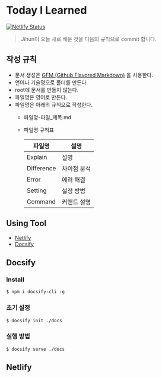 # Today I Learned 

[![Netlify Status](https://api.netlify.com/api/v1/badges/fe943f01-7efe-49b0-bd02-614dbc32ba67/deploy-status)](https://app.netlify.com/sites/brave-einstein-d2f693/deploys)

> Jihun이 오늘 새로 배운 것을 다음의 규칙으로 commit 합니다.

## 작성 규칙
- 문서 생성은 [GFM (Github Flavored Markdown)](https://help.github.com/articles/github-flavored-markdown/) 을 사용한다.
- 언어나 기술명으로 폴더를 만든다. 
- root에 문서를 만들지 않는다.
- 파일명은 영어로 만든다.
- 파일명은 아래의 규칙으로 작성한다.
    - 파일명-파일_제목.md
    - 파일명 규칙표
  
        |파일명            |설명             |
        |----------------|----------------|
        |Explain         |설명             |
        |Difference      |차이점 분석        |
        |Error           |에러 해결         |
        |Setting         |설정 방법         |
        |Command         |커맨드 설명       |


## Using Tool
- [Netlify](https://www.netlify.com/)
- [Docsify](https://docsify.js.org/)

## Docsify
### Install
```shell
$ npm i docsify-cli -g
```
### 초기 설정
```shell
$ docsify init ./docs
```
### 실행 방법
```shell
$ docsify serve ./docs
```

## Netlify


